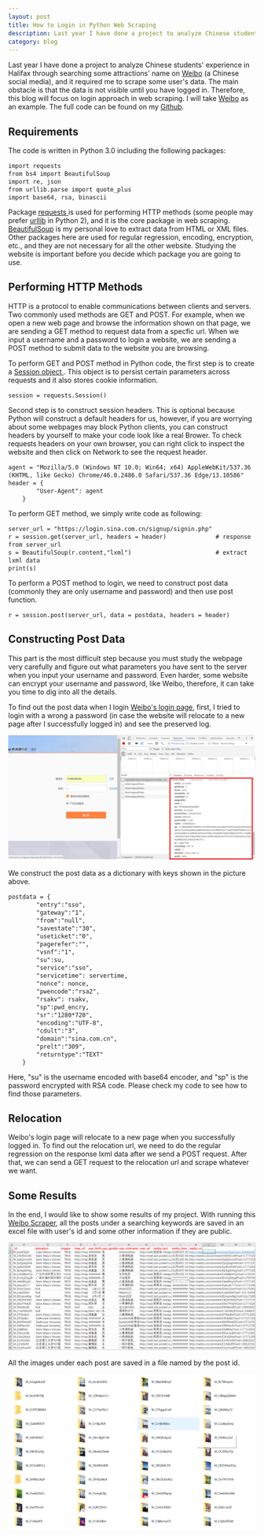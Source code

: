 ```yaml
---
layout: post
title: How to Login in Python Web Scraping
description: Last year I have done a project to analyze Chinese students' experience in Halifax through searching some attractions' name on <a href="http://markdown.tw">Weibo</a> (a Chinese social media), and it requires me to scrape some user's data. The main obstacle is that the data is not visible until you have logged in. Therefore, this blog will talk about login technique in web scraping.
category: blog
---
```


Last year I have done a project to analyze Chinese students' experience in Halifax through searching some attractions' name on <a href="http://markdown.tw">Weibo</a> (a Chinese social media), and it required me to scrape some user's data. The main obstacle is that the data is not visible until you have logged in. Therefore, this blog will focus on login approach in web scraping. I will take <a href="http://markdown.tw">Weibo</a> as an example. The full code can be found on my <a href="https://github.com/danqing117/Weibo-Scraper-Python-">Github</a>.

## Requirements
The code is written in Python 3.0 including the following packages:

    import requests
	from bs4 import BeautifulSoup
	import re, json
	from urllib.parse import quote_plus
	import base64, rsa, binascii
	
Package <a href = "http://docs.python-requests.org/en/master/"> requests </a> is used for performing HTTP methods (some people may prefer <a href = "https://docs.python.org/2/library/urllib.html"> urllib</a> in Python 2), and it is the core package in web scraping. <a href = "https://www.crummy.com/software/BeautifulSoup/bs4/doc/"> BeautifulSoup</a>	is my personal love to extract data from HTML or XML files. Other packages here are used for regular regression, encoding, encryption, etc., and they are not necessary for all the other website. Studying the website is important before you decide which package you are going to use.

## Performing HTTP Methods

HTTP is a protocol to enable communications between clients and servers. Two commonly used methods are GET and POST. For example, when we open a new web page and browse the information shown on that page, we are sending a GET method to request data from a specfic url. When we input a username and a password to login a website, we are sending a POST method to submit data to the website you are browsing.  

To perform GET and POST method in Python code, the first step is to create a <a href="http://docs.python-requests.org/en/latest/user/advanced/"> Session object </a>. This object is to persist certain parameters across requests and it also stores cookie information.

	session = requests.Session()
	
Second step is to construct session headers. This is optional because Python will construct a default headers for us, however, if you are worrying about some webpages may block Python clients, you can construct headers by yourself to make your code look like a real Brower. To check requests headers on your own browser, you can right click to inspect the website and then click on Network to see the request header.

	agent = "Mozilla/5.0 (Windows NT 10.0; Win64; x64) AppleWebKit/537.36 (KHTML, like Gecko) Chrome/46.0.2486.0 Safari/537.36 Edge/13.10586"
	header = {
            "User-Agent": agent  
        }
	
To perform GET method, we simply write code as following:

	server_url = "https://login.sina.com.cn/signup/signin.php"
   	r = session.get(server_url, headers = header)              # response from server_url
	s = BeautifulSoup(r.content,"lxml")                        # extract lxml data
	print(s)

To perform a POST method to login, we need to construct post data (commonly they are only username and password) and then use post function.

	r = session.post(server_url, data = postdata, headers = header)
	
## Constructing Post Data
This part is the most difficult step because you must study the webpage very carefully and figure out what parameters you have sent to the server when you input your username and password. Even harder, some website can encrypt your username and password, like Weibo, therefore, it can take you time to dig into all the details.

To find out the post data when I login <a href="https://login.sina.com.cn/signup/signin.php">Weibo's login page</a>, first, I tried to login with a wrong a password (in case the website will relocate to a new page after I successfully logged in) and see the preserved log.

![Git Bash](/images/githubpages/weibo_login_postdata.png)

We construct the post data as a dictionary with keys shown in the picture above.

	postdata = {
            "entry":"sso",
            "gateway":"1",
            "from":"null",
            "savestate":"30",
            "useticket":"0",
            "pagerefer":"",
            "vsnf":"1",
            "su":su,
            "service":"sso",
            "servicetime": servertime,
            "nonce": nonce,
            "pwencode":"rsa2",
            "rsakv": rsakv,
            "sp":pwd_encry,
            "sr":"1280*720",
            "encoding":"UTF-8",
            "cdult":"3",
            "domain":"sina.com.cn",
            "prelt":"309",
            "returntype":"TEXT"
        }
		
Here, "su" is the username encoded with base64 encoder, and "sp" is the password encrypted with RSA code. Please check my code to see how to find those parameters.

## Relocation
Weibo's login page will relocate to a new page when you successfully logged in. To find out the relocation url, we need to do the regular regression on the response lxml data after we send a POST request. After that, we can send a GET request to the relocation url and scrape whatever we want.

## Some Results
In the end, I would like to show some results of my project. With running this <a href="https://github.com/danqing117/Weibo-Scraper-Python-">Weibo Scraper</a>, all the posts under a searching keywords are saved in an excel file with user's id and some other information if they are public.

![Git Bash](/images/githubpages/excel.png)

All the images under each post are saved in a file named by the post id.

![Git Bash](/images/githubpages/pics.png)









        



	

  






